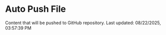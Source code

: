 # Auto Push File

Content that will be pushed to GitHub repository.
Last updated: 08/22/2025, 03:57:39 PM